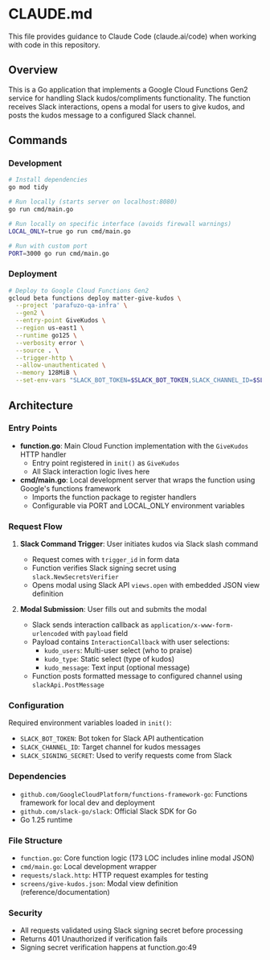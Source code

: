# CLAUDE.md

This file provides guidance to Claude Code (claude.ai/code) when working with code in this repository.

## Overview

This is a Go application that implements a Google Cloud Functions Gen2 service for handling Slack kudos/compliments functionality. The function receives Slack interactions, opens a modal for users to give kudos, and posts the kudos message to a configured Slack channel.

## Commands

### Development
```bash
# Install dependencies
go mod tidy

# Run locally (starts server on localhost:8080)
go run cmd/main.go

# Run locally on specific interface (avoids firewall warnings)
LOCAL_ONLY=true go run cmd/main.go

# Run with custom port
PORT=3000 go run cmd/main.go
```

### Deployment
```bash
# Deploy to Google Cloud Functions Gen2
gcloud beta functions deploy matter-give-kudos \
  --project 'parafuzo-qa-infra' \
  --gen2 \
  --entry-point GiveKudos \
  --region us-east1 \
  --runtime go125 \
  --verbosity error \
  --source . \
  --trigger-http \
  --allow-unauthenticated \
  --memory 128MiB \
  --set-env-vars "SLACK_BOT_TOKEN=$SLACK_BOT_TOKEN,SLACK_CHANNEL_ID=$SLACK_CHANNEL_ID,SLACK_SIGNING_SECRET=$SLACK_SIGNING_SECRET"
```

## Architecture

### Entry Points
- **function.go**: Main Cloud Function implementation with the `GiveKudos` HTTP handler
  - Entry point registered in `init()` as `GiveKudos`
  - All Slack interaction logic lives here
- **cmd/main.go**: Local development server that wraps the function using Google's functions framework
  - Imports the function package to register handlers
  - Configurable via PORT and LOCAL_ONLY environment variables

### Request Flow
1. **Slack Command Trigger**: User initiates kudos via Slack slash command
   - Request comes with `trigger_id` in form data
   - Function verifies Slack signing secret using `slack.NewSecretsVerifier`
   - Opens modal using Slack API `views.open` with embedded JSON view definition

2. **Modal Submission**: User fills out and submits the modal
   - Slack sends interaction callback as `application/x-www-form-urlencoded` with `payload` field
   - Payload contains `InteractionCallback` with user selections:
     - `kudo_users`: Multi-user select (who to praise)
     - `kudo_type`: Static select (type of kudos)
     - `kudo_message`: Text input (optional message)
   - Function posts formatted message to configured channel using `slackApi.PostMessage`

### Configuration
Required environment variables loaded in `init()`:
- `SLACK_BOT_TOKEN`: Bot token for Slack API authentication
- `SLACK_CHANNEL_ID`: Target channel for kudos messages
- `SLACK_SIGNING_SECRET`: Used to verify requests come from Slack

### Dependencies
- `github.com/GoogleCloudPlatform/functions-framework-go`: Functions framework for local dev and deployment
- `github.com/slack-go/slack`: Official Slack SDK for Go
- Go 1.25 runtime

### File Structure
- `function.go`: Core function logic (173 LOC includes inline modal JSON)
- `cmd/main.go`: Local development wrapper
- `requests/slack.http`: HTTP request examples for testing
- `screens/give-kudos.json`: Modal view definition (reference/documentation)

### Security
- All requests validated using Slack signing secret before processing
- Returns 401 Unauthorized if verification fails
- Signing secret verification happens at function.go:49
